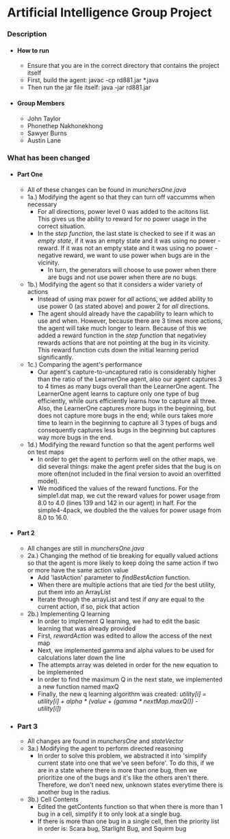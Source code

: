 # Artificial Intelligence Group Project

### Description
- #### How to run
  - Ensure that you are in the correct directory that contains the project itself
  - First, build the agent: javac -cp rd881.jar *.java
  - Then run the jar file itself: java -jar rd881.jar
- #### Group Members
  - John Taylor 
  - Phonethep Nakhonekhong 
  - Sawyer Burns 
  - Austin Lane

### What has been changed
- #### Part One
  - All of these changes can be found in *munchersOne.java*
  - 1a.) Modifying the agent so that they can turn off vaccumms when necessary
    - For all directions, power level 0 was added to the acitons list. This gives us the ability to reward for no power usage in the correct situation.
    - In the *step function*, the last state is checked to see if it was an *empty state*, if it was an empty state and it was using no power - reward. If it was not an empty state and it was using no power - negative reward, we want to use power when bugs are in the vicinity.
      - In turn, the generators will choose to use power when there are bugs and not use power when there are no bugs.
  - 1b.) Modifying the agent so that it considers a wider variety of actions
    - Instead of using max power for *all* actions, we added ability to use power 0 (as stated above) and power 2 for *all* directions.
    - The agent should already have the capability to learn which to use and when. However, because there are 3 times more actions, the agent will take much longer to learn. Because of this we added a reward function in the *step function* that negativley rewards actions that are not pointing at the bug in its vicinity. This reward function cuts down the initial learning period significantly.
  - 1c.) Comparing the agent's performance
    - Our agent's capture-to-uncaptured ratio is considerably higher than the ratio of the LearnerOne agent, also our agent captures 3 to 4 times as many bugs overall than the LearnerOne agent. The LearnerOne agent learns to capture only one type of bug efficiently, while ours efficiently learns how to capture all three. Also, the LearnerOne captures more bugs in the beginning, but does not capture more bugs in the end; while ours takes more time to learn in the beginning to capture all 3 types of bugs and consequently captures less bugs in the beginning but captures way more bugs in the end.
  - 1d.) Modifying the reward function so that the agent performs well on test maps
    - In order to get the agent to perform well on the other maps, we did several things: make the agent prefer sides that the bug is on more often(not included in the final version to avoid an overfitted model).
    - We modificed the values of the reward functions. For the simple1.dat map, we cut the reward values for power usage from 8.0 to 4.0 (lines 139 and 142 in our agent) in half. For the simple4-4pack, we doubled the the values for power usage from 8.0 to 16.0. 
    
- #### Part 2
  - All changes are still in *munchersOne.java*
  - 2a.) Changing the method of tie breaking for equally valued actions so that the agent is more likely to keep doing the same action if two or more have the same action value
    - Add 'lastAction' parameter to *findBestAction* function. 
    - When there are multiple actions that are tied *for* the best utility, put them into an ArrayList
    - Iterate through the arrayList and test if *any* are equal to the current action, if so, pick that action
  - 2b.) Implementing Q learning
    - In order to implement Q learning, we had to edit the basic learning that was already provided
    - First, *rewardAction* was edited to allow the access of the next map
    - Next, we implemented gamma and alpha values to be used for calculations later down the line
    - The attempts array was deleted in order for the new equation to be implemented
    - In order to find the maximum Q in the next state, we implemented a new function named maxQ
    - Finally, the new q learning algorithm was created: *utility[i] = utility[i] + alpha * (value + (gamma * nextMap.maxQ()) - utility[i])*
    
- ### Part 3
  - All changes are found in *munchersOne* and *stateVector* 
  - 3a.) Modifying the agent to perform directed reasoning
    - In order to solve this problem, we abstracted it into 'simplify current state into one that we've seen before'. To do this, if we are in a state where there is more than one bug, then we prioritize one of the bugs and it's like the others aren't there. Therefore, we don't need new, unknown states everytime there is another bug in the radius.
  - 3b.) Cell Contents
    - Edited the getContents function so that when there is more than 1 bug in a cell, simplify it to only look at a single bug.
    - If there is more than one bug in a single cell, then the priority list in order is: Scara bug, Starlight Bug, and Squirm bug
